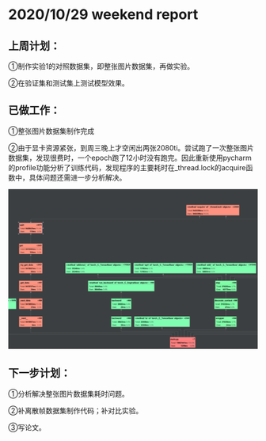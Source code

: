 # 2020/10/29 weekend report

## 上周计划：

①制作实验1的对照数据集，即整张图片数据集，再做实验。

②在验证集和测试集上测试模型效果。

## 已做工作：

①整张图片数据集制作完成

②由于显卡资源紧张，到周三晚上才空闲出两张2080ti。尝试跑了一次整张图片数据集，发现很费时，一个epoch跑了12小时没有跑完。因此重新使用pycharm的profile功能分析了训练代码，发现程序的主要耗时在_thread.lock的acquire函数中，具体问题还需进一步分析解决。

<img src="https://github.com/Andrew-Pei/deepfakes_detection/blob/master/pictures/profile%20stats.png" alt="profile_stats" style="zoom:50%;" />

## 下一步计划：

①分析解决整张图片数据集耗时问题。

②补离散帧数据集制作代码；补对比实验。

③写论文。